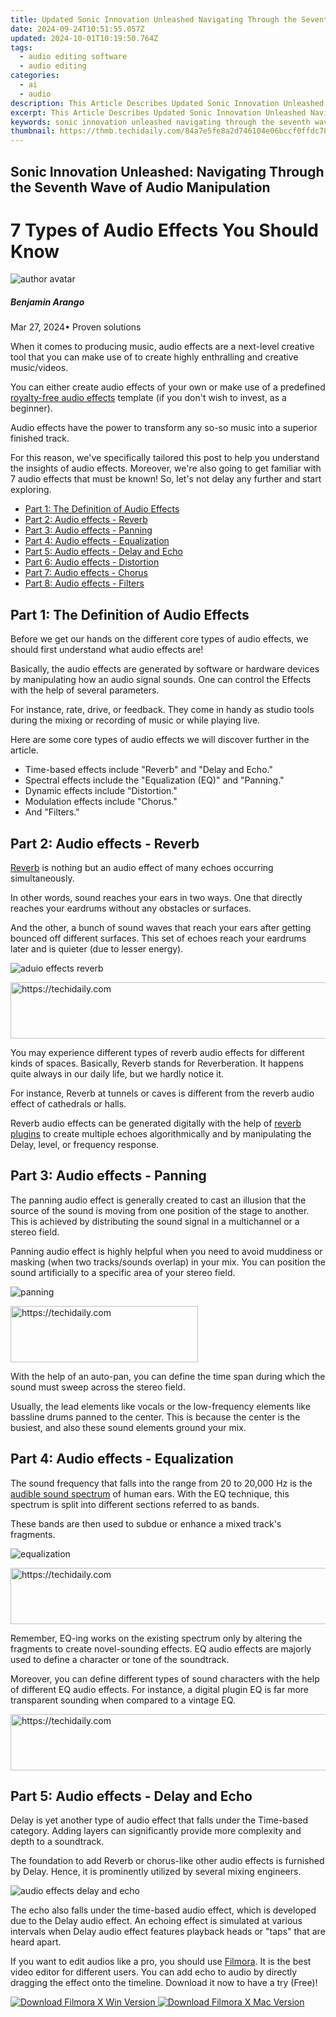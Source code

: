 ```yaml
---
title: Updated Sonic Innovation Unleashed Navigating Through the Seventh Wave of Audio Manipulation
date: 2024-09-24T10:51:55.057Z
updated: 2024-10-01T10:19:50.764Z
tags: 
  - audio editing software
  - audio editing
categories: 
  - ai
  - audio
description: This Article Describes Updated Sonic Innovation Unleashed Navigating Through the Seventh Wave of Audio Manipulation
excerpt: This Article Describes Updated Sonic Innovation Unleashed Navigating Through the Seventh Wave of Audio Manipulation
keywords: sonic innovation unleashed navigating through the seventh wave of audio manipulation,navigating internet based audio manipulation techniques,mastering sound on mac navigating through the top 5 audio mixer choices,mastering audio manipulation adjusting speed tone over the internet,the secrets of sound regulation mastering audio levels in davinci resolve,exploring the depths of audio wave manipulation with an educational guide,the symphony of visualization presenting audible patterns with waveforms enlivening them through animation using blackmagic design fusion studio
thumbnail: https://thmb.techidaily.com/84a7e5fe8a2d746104e06bccf0ffdc78d9a7d9997cdcaec1704f07c09aed014e.jpg
---
```


## Sonic Innovation Unleashed: Navigating Through the Seventh Wave of Audio Manipulation

# 7 Types of Audio Effects You Should Know

![author avatar](https://images.wondershare.com/filmora/article-images/benjamin-arango-author.jpg)

##### Benjamin Arango

 Mar 27, 2024• Proven solutions

When it comes to producing music, audio effects are a next-level creative tool that you can make use of to create highly enthralling and creative music/videos.

You can either create audio effects of your own or make use of a predefined [royalty-free audio effects](https://tools.techidaily.com/wondershare/filmora/download/) template (if you don't wish to invest, as a beginner).

Audio effects have the power to transform any so-so music into a superior finished track.

For this reason, we've specifically tailored this post to help you understand the insights of audio effects. Moreover, we're also going to get familiar with 7 audio effects that must be known! So, let's not delay any further and start exploring.

* [Part 1: The Definition of Audio Effects](#part1)
* [Part 2: Audio effects - Reverb](#part2)
* [Part 3: Audio effects - Panning](#part3)
* [Part 4: Audio effects - Equalization](#part4)
* [Part 5: Audio effects - Delay and Echo](#part5)
* [Part 6: Audio effects - Distortion](#part6)
* [Part 7: Audio effects - Chorus](#part7)
* [Part 8: Audio effects - Filters](#part8)

## Part 1: The Definition of Audio Effects

Before we get our hands on the different core types of audio effects, we should first understand what audio effects are!

Basically, the audio effects are generated by software or hardware devices by manipulating how an audio signal sounds. One can control the Effects with the help of several parameters.

For instance, rate, drive, or feedback. They come in handy as studio tools during the mixing or recording of music or while playing live.

Here are some core types of audio effects we will discover further in the article.

* Time-based effects include "Reverb" and "Delay and Echo."
* Spectral effects include the "Equalization (EQ)" and "Panning."
* Dynamic effects include "Distortion."
* Modulation effects include "Chorus."
* And "Filters."

## Part 2: Audio effects - Reverb

[Reverb](https://en.wikipedia.org/wiki/Reverberation) is nothing but an audio effect of many echoes occurring simultaneously.

In other words, sound reaches your ears in two ways. One that directly reaches your eardrums without any obstacles or surfaces.

And the other, a bunch of sound waves that reach your ears after getting bounced off different surfaces. This set of echoes reach your eardrums later and is quieter (due to lesser energy).

![aduio effects reverb](https://images.wondershare.com/filmora/filmorapro/reverb.jpg)

<!-- affiliate ads begin -->
<a href="https://ephamedtechinc.pxf.io/c/5597632/2137209/26400" target="_top" id="2137209">
  <img src="//a.impactradius-go.com/display-ad/26400-2137209" border="0" alt="https://techidaily.com" width="728" height="90"/>
</a>
<img height="0" width="0" src="https://ephamedtechinc.pxf.io/i/5597632/2137209/26400" style="position:absolute;visibility:hidden;" border="0" />
<!-- affiliate ads end -->

You may experience different types of reverb audio effects for different kinds of spaces. Basically, Reverb stands for Reverberation. It happens quite always in our daily life, but we hardly notice it.

For instance, Reverb at tunnels or caves is different from the reverb audio effect of cathedrals or halls.

Reverb audio effects can be generated digitally with the help of [reverb plugins](https://iconcollective.com/top-reverb-plugins/) to create multiple echoes algorithmically and by manipulating the Delay, level, or frequency response.

## Part 3: Audio effects - Panning

The panning audio effect is generally created to cast an illusion that the source of the sound is moving from one position of the stage to another. This is achieved by distributing the sound signal in a multichannel or a stereo field.

Panning audio effect is highly helpful when you need to avoid muddiness or masking (when two tracks/sounds overlap) in your mix. You can position the sound artificially to a specific area of your stereo field.

![panning](https://images.wondershare.com/filmora/filmorapro/panning.jpg)

<!-- affiliate ads begin -->
<a href="https://aligracehair.sjv.io/c/5597632/2087262/19272" target="_top" id="2087262">
  <img src="//a.impactradius-go.com/display-ad/19272-2087262" border="0" alt="https://techidaily.com" width="300" height="90"/>
</a>
<img height="0" width="0" src="https://aligracehair.sjv.io/i/5597632/2087262/19272" style="position:absolute;visibility:hidden;" border="0" />
<!-- affiliate ads end -->

With the help of an auto-pan, you can define the time span during which the sound must sweep across the stereo field.

Usually, the lead elements like vocals or the low-frequency elements like bassline drums panned to the center. This is because the center is the busiest, and also these sound elements ground your mix.

## Part 4: Audio effects - Equalization

The sound frequency that falls into the range from 20 to 20,000 Hz is the [audible sound spectrum](https://global.widex.com/en/blog/human-hearing-range-what-can-you-hear) of human ears. With the EQ technique, this spectrum is split into different sections referred to as bands.

These bands are then used to subdue or enhance a mixed track's fragments.

![equalization](https://images.wondershare.com/filmora/filmorapro/equalization.jpg)

<!-- affiliate ads begin -->
<a href="https://bluettius.sjv.io/c/5597632/2139115/17108" target="_top" id="2139115">
  <img src="//a.impactradius-go.com/display-ad/17108-2139115" border="0" alt="https://techidaily.com" width="728" height="90"/>
</a>
<img height="0" width="0" src="https://bluettius.sjv.io/i/5597632/2139115/17108" style="position:absolute;visibility:hidden;" border="0" />
<!-- affiliate ads end -->

Remember, EQ-ing works on the existing spectrum only by altering the fragments to create novel-sounding effects. EQ audio effects are majorly used to define a character or tone of the soundtrack.

Moreover, you can define different types of sound characters with the help of different EQ audio effects. For instance, a digital plugin EQ is far more transparent sounding when compared to a vintage EQ.

<!-- affiliate ads begin -->
<a href="https://aligracehair.sjv.io/c/5597632/1902294/19272" target="_top" id="1902294">
  <img src="//a.impactradius-go.com/display-ad/19272-1902294" border="0" alt="https://techidaily.com" width="728" height="90"/>
</a>
<img height="0" width="0" src="https://aligracehair.sjv.io/i/5597632/1902294/19272" style="position:absolute;visibility:hidden;" border="0" />
<!-- affiliate ads end -->

## Part 5: Audio effects - Delay and Echo

Delay is yet another type of audio effect that falls under the Time-based category. Adding layers can significantly provide more complexity and depth to a soundtrack.

The foundation to add Reverb or chorus-like other audio effects is furnished by Delay. Hence, it is prominently utilized by several mixing engineers.

![audio effects delay and echo](https://images.wondershare.com/filmora/filmorapro/delay-and-echo.jpg)

The echo also falls under the time-based audio effect, which is developed due to the Delay audio effect. An echoing effect is simulated at various intervals when Delay audio effect features playback heads or "taps" that are heard apart.

If you want to edit audios like a pro, you should use [Filmora](https://tools.techidaily.com/wondershare/filmora/download/). It is the best video editor for different users. You can add echo to audio by directly dragging the effect onto the timeline. Download it now to have a try (Free)!

[![Download Filmora X Win Version](https://images.wondershare.com/filmora/guide/download-btn-win.jpg) ](https://tools.techidaily.com/wondershare/filmora/download/) [![Download Filmora X Mac Version](https://images.wondershare.com/filmora/guide/download-btn-mac.jpg) ](https://tools.techidaily.com/wondershare/filmora/download/)

<!-- affiliate ads begin -->
<span id="2135471">
					<video width="864" height="1536" style="cursor:pointer"
           poster="//a.impactradius-go.com/display-clicktoplayimage/2135471.png"
           onclick="if(!this.playClicked){this.play();this.setAttribute('controls',true);this.playClicked=true;}">
	   <source src="//a.impactradius-go.com/display-ad/18498-2135471">
	   <img src="//a.impactradius-go.com/display-clicktoplayimage/2135471.png" style="border: none; height: 100%; width: 100%; object-fit: contain">
	</video>
	<div style="width:540px;text-align:center"><a href="javascript:window.open(decodeURIComponent('https%3A%2F%2Funicoeye.pxf.io%2Fc%2F5597632%2F2135471%2F18498'), '_blank');void(0);">Click here</a></div>
</span>
<img height="0" width="0" src="https://imp.pxf.io/i/5597632/2135471/18498" style="position:absolute;visibility:hidden;" border="0" />
<!-- affiliate ads end -->

## Part 6: Audio effects - Distortion

When an audio circuit is overloaded, it ultimately leads to a clip the signal is termed as Distortion.

This audio effect can be a highly creative tool if used correctly. Distortion pushes the sound to compress and clip by manipulating the original audio signal.

![distortion](https://images.wondershare.com/filmora/filmorapro/distortion.jpg)

By manipulating the bit rate or the sampling rate, Bit-crushing is achieved. This, eventually, adds harmony to the sound.

Usually, the [electric guitars](https://www.theatlantic.com/technology/archive/2015/03/what-makes-an-electric-guitar-sound-like-an-electric-guitar/38644) make use of Distortion audio effect but more progressively it is being used over Synths.

Distortion can be acquired using effects units, rackmounts, pedals, VSTs, or at times, built-in amplifiers and pre-amps. Distortion adds complexity and body to your track by making it fatter and fuller.

## Part 7: Audio effects - Chorus

Chorus audio effect is referred to the varying sounds that are similar and are heard as one.

For instance, recording the same note piled over each other and is timed and tuned slightly off each other.

This as a whole, creates a chorus effect. In simple words, a group of singers is voicing a song while creating a special sound effect.

The chorus, too, adds complexity and depth to your soundtracks. It is generally used to enhance the harmony or load up the particular track, making the track fuller and layered.

## Part 8: Audio effects - Filters

An audio signal's frequency range can be altered using the Audio filters. With the help of an audio filter, you can easily amplify or boost the frequency range.

Or, can even cut or attenuate a frequency range too. When it comes to categorizing the Audio Filters, they fall under 3 units; HPF (High-pass filters), LPF (Low-pass filters), BPF (Band-pass filters).

![filters](https://images.wondershare.com/filmora/filmorapro/filters.jpg)

<!-- affiliate ads begin -->
<a href="https://appsumo.8odi.net/c/5597632/2100541/7443" target="_top" id="2100541">
  <img src="//a.impactradius-go.com/display-ad/7443-2100541" border="0" alt="https://techidaily.com" width="728" height="90"/>
</a>
<img height="0" width="0" src="https://appsumo.8odi.net/i/5597632/2100541/7443" style="position:absolute;visibility:hidden;" border="0" />
<!-- affiliate ads end -->

Every other filter has a well-defined threshold for boosting or cutting a frequency. They are then categorized depending on the alterations that have been made above or below this threshold.

An Audio filter is a prominent tool used to correct problems and significantly enhance tracks. You can effectively make dramatic effects or add character to the soundtrack with filters.

### Conclusion

With this comprehensive discussion on audio effects and various core types of audio effects, it's now time to conclude this topic. We now believe you have a full understanding of these core audio effects and can effectively use them as per your needs.

![author avatar](https://images.wondershare.com/filmora/article-images/benjamin-arango-author.jpg)

Benjamin Arango

Benjamin Arango is a writer and a lover of all things video.

Follow @Benjamin Arango

<ins class="adsbygoogle"
      style="display:block"
      data-ad-client="ca-pub-7571918770474297"
      data-ad-slot="8358498916"
      data-ad-format="auto"
      data-full-width-responsive="true"></ins>

<span class="atpl-alsoreadstyle">Also read:</span>
<div><ul>
<li><a href="https://screen-recording.techidaily.com/new-windows-10-capture-champions-app-roundup/"><u>[New] Windows 10 Capture Champions App Roundup</u></a></li>
<li><a href="https://instagram-videos.techidaily.com/updated-enhancing-instagram-video-visibility/"><u>[Updated] Enhancing Instagram Video Visibility</u></a></li>
<li><a href="https://phone-solutions.techidaily.com/3-easy-solutions-to-hard-reset-infinix-hot-40-pro-drfone-by-drfone-reset-android-reset-android/"><u>3 Easy Solutions to Hard Reset Infinix Hot 40 Pro | Dr.fone</u></a></li>
<li><a href="https://win-latest.techidaily.com/access-anywhere-learn-anytime-converting-online-education-into-downloadable-content-for-windows-and-mac-users/"><u>Access Anywhere, Learn Anytime: Converting Online Education Into Downloadable Content for Windows & Mac Users</u></a></li>
<li><a href="https://win-dash.techidaily.com/how-to-get-the-newest-intel-uhd-graphics-software-updates-for-your-windows-11-pc/"><u>How to Get the Newest Intel UHD Graphics Software Updates for Your Windows 11 PC</u></a></li>
<li><a href="https://extra-skills.techidaily.com/in-2024-premier-funny-picture-tinker/"><u>In 2024, Premier Funny Picture Tinker</u></a></li>
<li><a href="https://audio-shaping.techidaily.com/locate-vocal-noise-sample-for-2024/"><u>Locate Vocal Noise Sample for 2024</u></a></li>
<li><a href="https://audio-shaping.techidaily.com/new-an-ode-to-open-source-audio-selecting-tunes-for-captivating-montage-videos/"><u>New An Ode to Open Source Audio Selecting Tunes for Captivating Montage Videos</u></a></li>
<li><a href="https://audio-shaping.techidaily.com/new-the-auditory-excision-handbook-removing-sound-from-mp4-mkv-avi-mov-wmv-videos-for-2024/"><u>New The Auditory Excision Handbook Removing Sound From MP4, MKV, AVI, MOV, WMV Videos for 2024</u></a></li>
<li><a href="https://fake-location.techidaily.com/prank-your-friends-easy-ways-to-fake-and-share-google-maps-location-on-nokia-g310-drfone-by-drfone-virtual-android/"><u>Prank Your Friends! Easy Ways to Fake and Share Google Maps Location On Nokia G310 | Dr.fone</u></a></li>
<li><a href="https://technical-tips.techidaily.com/resolving-msvcr70dll-file-not-found-expert-advice-and-solutions/"><u>Resolving 'MSVCR70.dll File Not Found': Expert Advice and Solutions</u></a></li>
<li><a href="https://screen-sharing-recording.techidaily.com/tips-for-effective-ppt-sharing-via-google-meet/"><u>Tips for Effective PPT Sharing via Google Meet</u></a></li>
<li><a href="https://audio-shaping.techidaily.com/updated-2024-approved-synchronizing-audio-with-visual-media-the-quicktime-method/"><u>Updated 2024 Approved Synchronizing Audio with Visual Media The QuickTime Method</u></a></li>
<li><a href="https://audio-shaping.techidaily.com/updated-best-windows-10-auditory-integration-software-compared-for-2024/"><u>Updated Best Windows 10 Auditory Integration Software Compared for 2024</u></a></li>
<li><a href="https://audio-shaping.techidaily.com/updated-the-premium-collection-top-3-online-platforms-for-lifting-mp3-volume-levels-for-2024/"><u>Updated The Premium Collection Top 3 Online Platforms for Lifting MP3 Volume Levels for 2024</u></a></li>
<li><a href="https://audio-shaping.techidaily.com/updated-top-15-groundbreaking-rock-tracks-unveiled/"><u>Updated Top 15 Groundbreaking Rock Tracks Unveiled</u></a></li>
</ul></div>

